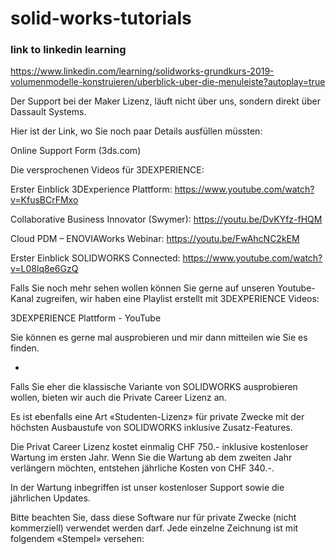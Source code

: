 # solid-works-tutorials

### link to linkedin learning 
https://www.linkedin.com/learning/solidworks-grundkurs-2019-volumenmodelle-konstruieren/uberblick-uber-die-menuleiste?autoplay=true   

Der Support bei der Maker Lizenz, läuft nicht über uns, sondern direkt über Dassault Systems.

Hier ist der Link, wo Sie noch paar Details ausfüllen müssten:

Online Support Form (3ds.com)

 

Die versprochenen Videos für 3DEXPERIENCE:

 

Erster Einblick 3DExperience Plattform: https://www.youtube.com/watch?v=KfusBCrFMxo

Collaborative Business Innovator (Swymer): https://youtu.be/DvKYfz-fHQM         

Cloud PDM – ENOVIAWorks Webinar: https://youtu.be/FwAhcNC2kEM

Erster Einblick SOLIDWORKS Connected: https://www.youtube.com/watch?v=L08lq8e6GzQ

 

 

Falls Sie noch mehr sehen wollen können Sie gerne auf unseren Youtube-Kanal zugreifen, wir haben eine Playlist erstellt mit 3DEXPERIENCE Videos:

3DEXPERIENCE Plattform - YouTube

 

Sie können es gerne mal ausprobieren und mir dann mitteilen wie Sie es finden.

 

-

 

Falls Sie eher die klassische Variante von SOLIDWORKS ausprobieren wollen, bieten wir auch die Private Career Lizenz an.

 

Es ist ebenfalls eine Art «Studenten-Lizenz» für private Zwecke mit der höchsten Ausbaustufe von SOLIDWORKS inklusive Zusatz-Features.

Die Privat Career Lizenz kostet einmalig CHF 750.- inklusive kostenloser Wartung im ersten Jahr. Wenn Sie die Wartung ab dem zweiten Jahr verlängern möchten, entstehen jährliche Kosten von CHF 340.-.

In der Wartung inbegriffen ist unser kostenloser Support sowie die jährlichen Updates.

 

Bitte beachten Sie, dass diese Software nur für private Zwecke (nicht kommerziell) verwendet werden darf. Jede einzelne Zeichnung ist mit folgendem «Stempel» versehen:

 




